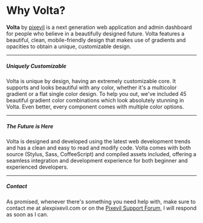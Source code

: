 # Why Volta?
__Volta__ by [pixevil](https://pixevil.com) is a next generation web application and admin dashboard for people who believe in a beautifully designed future. Volta features a beautiful, clean, mobile-friendly design that makes use of gradients and opacities to obtain a unique, customizable design.

---

##### Uniquely Customizable
Volta is unique by design, having an extremely customizable core. It supports and looks beautiful with any color, whether it's a multicolor gradient or a flat single color design. To help you out, we've included 45 beautiful gradient color combinations which look absolutely stunning in Volta. Even better, every component comes with multiple color options.

---

##### The Future is Here
Volta is designed and developed using the latest web development trends and has a clean and easy to read and modify code. Volta comes with both source (Stylus, Sass, CoffeeScript) and compiled assets included, offering a seamless integration and development experience for both beginner and experienced developers.

---

##### Contact
As promised, whenever there's something you need help with, make sure to contact me at alex<i class="fa fa-at"></i>pixevil.com or on the [Pixevil Support Forum](http://support.pixevil.com), I will respond as soon as I can.
